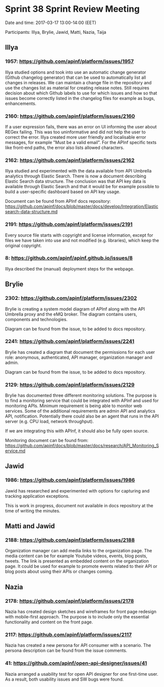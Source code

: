 # Sprint 38 Sprint Review Meeting

Date and time: 2017-03-17 13:00-14:00 (EET)

Participants: Illya, Brylie, Jawid, Matti, Nazia, Taija

## Illya

### 1957: https://github.com/apinf/platform/issues/1957

Illya studied options and took into use an automatic change generator (Github changelog generator) that can be used to automatically list 
all changes in releases. We can maintain a change file in the repository and use the changes list as material for creating release notes.
Still requires decision about which Github labels to use for which issues and how so that issues become correctly listed in the 
changelog files for example as bugs, enhancements.

### 2160: https://github.com/apinf/platform/issues/2160

If a user expression fails, there was an error on UI informing the user about REGex failing. This was too uninformative and did not help
the user to correct the error. Illya created more user friendly and localisable error messages, for example "Must be a valid email". 
For the APInf specific texts like front-end paths, the error also lists allowed characters.

### 2162: https://github.com/apinf/platform/issues/2162

Illya studied and experimented with the data available from API Umbrella analytics through Elastic Search. There is now a document
describing Elastic Search data structure. The conclusion was that API key data is available through Elastic Search and that it would be 
for example possible to build a user-specific dashboard based on API key usage.

Document can be found from APInf docs repository: https://github.com/apinf/docs/blob/master/docs/develop/Integration/Elasticsearch-data-structure.md

### 2191: https://github.com/apinf/platform/issues/2191

Every source file starts with copyright and license information, except for files we have taken into use and not modified (e.g. libraries), which 
keep the original copyright.

### 8: https://github.com/apinf/apinf.github.io/issues/8

Illya described the (manual) deployment steps for the webpage.

## Brylie

### 2302: https://github.com/apinf/platform/issues/2302

Brylie is creating a system model diagram of APInf along with the API Umbrella proxy and the eMQ broker. The diagram contains users, components
and technologies.

Diagram can be found from the issue, to be added to docs repository.

### 2241: https://github.com/apinf/platform/issues/2241

Brylie has created a diagram that document the permissions for each user role: anonymous, authenticated, API manager, organization manager and admin.

Diagram can be found from the issue, to be added to docs repository.

### 2129: https://github.com/apinf/platform/issues/2129

Brylie has documented three different monitoring solutions. The purpose is to find a monitoring service that could be integrated with APInf and
used for monitoring APIs. Minimum requirement is being able to monitor web services. Some of the additional requirements are admin API and analytics API, notification. Potentially there could also be an agent that runs in the API server (e.g. CPU load, network throughput). 

If we are integrating this with APInf, it should also be fully open source.

Monitoring document can be found from: https://github.com/apinf/docs/blob/master/docs/research/API_Monitoring_Service.md

## Jawid

### 1986: https://github.com/apinf/platform/issues/1986

Jawid has researched and experimented with options for capturing and tracking application exceptions.

This is work in progress, document not available in docs repository at the time of writing the minutes.

## Matti and Jawid

### 2188: https://github.com/apinf/platform/issues/2188

Organization manager can add media links to the organization page. The media content can be for example Youtube videos, events, blog posts,
tweets. The link is presented as embedded content on the organization page. It could be used for example to promote events related to their API or
blog posts about using their APIs or changes coming.

## Nazia

### 2178: https://github.com/apinf/platform/issues/2178

Nazia has created design sketches and wireframes for front page redesign with mobile-first approach. The purpose is to include only the essential
functionality and content on the front page.

### 2117: https://github.com/apinf/platform/issues/2117

Nazia has created a new persona for API consumer with a scenario. The persona description can be found from the issue comments.

### 41: https://github.com/apinf/open-api-designer/issues/41

Nazia arranged a usability test for open API designer for one first-time user. As a result, both usability issues and SW bugs were found.

